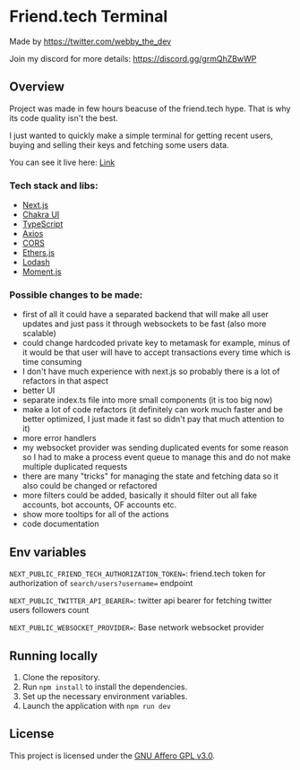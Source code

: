 # Friend.tech Terminal

Made by https://twitter.com/webby_the_dev

Join my discord for more details: https://discord.gg/grmQhZBwWP

## Overview

Project was made in few hours beacuse of the friend.tech hype. That is why its code quality isn't the best.

I just wanted to quickly make a simple terminal for getting recent users, buying and selling their keys and fetching some users data.

You can see it live here: [Link](friendtech-terminal.vercel.app)

### Tech stack and libs:

- [Next.js](https://nextjs.org/)
- [Chakra UI](https://chakra-ui.com/)
- [TypeScript](https://www.typescriptlang.org/)
- [Axios](https://axios-http.com/)
- [CORS](https://github.com/expressjs/cors)
- [Ethers.js](https://docs.ethers.io/v5/)
- [Lodash](https://lodash.com/)
- [Moment.js](https://momentjs.com/)

### Possible changes to be made:

- first of all it could have a separated backend that will make all user updates and just pass it through websockets to be fast (also more scalable)
- could change hardcoded private key to metamask for example, minus of it would be that user will have to accept transactions every time which is time consuming
- I don't have much experience with next.js so probably there is a lot of refactors in that aspect
- better UI
- separate index.ts file into more small components (it is too big now)
- make a lot of code refactors (it definitely can work much faster and be better optimized, I just made it fast so didn't pay that much attention to it)
- more error handlers
- my websocket provider was sending duplicated events for some reason so I had to make a process event queue to manage this and do not make multiple duplicated requests
- there are many "tricks" for managing the state and fetching data so it also could be changed or refactored
- more filters could be added, basically it should filter out all fake accounts, bot accounts, OF accounts etc.
- show more tooltips for all of the actions
- code documentation

## Env variables

`NEXT_PUBLIC_FRIEND_TECH_AUTHORIZATION_TOKEN=`: friend.tech token for authorization of `search/users?username=` endpoint

`NEXT_PUBLIC_TWITTER_API_BEARER=`: twitter api bearer for fetching twitter users followers count

`NEXT_PUBLIC_WEBSOCKET_PROVIDER=`: Base network websocket provider

## Running locally

1. Clone the repository.
2. Run `npm install` to install the dependencies.
3. Set up the necessary environment variables.
4. Launch the application with `npm run dev`

## License

This project is licensed under the [GNU Affero GPL v3.0](./LICENSE).
